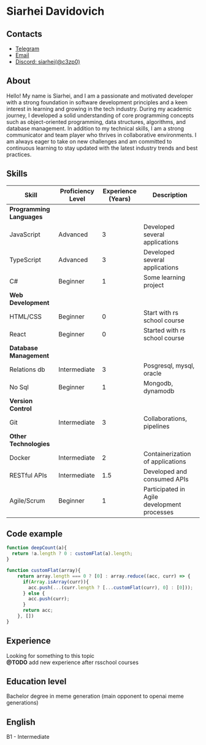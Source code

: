 # Siarhei Davidovich

## Contacts

- [Telegram](https://t.me/c3zp0)
- [Email](mailto:siarhei.me@gmail.com)
- [Discord: siarhei(@c3zp0)](https://discord.com/users/882514541563510806)

## About

Hello! My name is Siarhei, and I am a passionate and motivated developer with a strong foundation in software development principles and a keen interest in learning and growing in the tech industry. During my academic journey, I developed a solid understanding of core programming concepts such as object-oriented programming, data structures, algorithms, and database management. In addition to my technical skills, I am a strong communicator and team player who thrives in collaborative environments. I am always eager to take on new challenges and am committed to continuous learning to stay updated with the latest industry trends and best practices.

## Skills

| Skill                | Proficiency Level | Experience (Years) | Description                                      |
|----------------------|-------------------|--------------------|--------------------------------------------------|
| **Programming Languages**                                                                                        |
| JavaScript           | Advanced          | 3                  | Developed several applications                   |
| TypeScript           | Advanced          | 3                  | Developed several applications                   |
| C#                   | Beginner          | 1                  | Some learning project                            |
| **Web Development**                                                                                              |
| HTML/CSS             | Beginner          | 0                  | Start with rs school course                      |
| React                | Beginner          | 0                  | Started with rs school course                    |
| **Database Management**                                                                                          |
| Relations db        | Intermediate       | 3                  | Posgresql, mysql, oracle                         |
| No Sql              | Beginner           | 1                  | Mongodb, dynamodb                                |
| **Version Control**                                                                                              |
| Git                 | Intermediate       | 3                  | Collaborations, pipelines                        |
| **Other Technologies**                                                                                           |
| Docker              | Intermediate      | 2                   | Containerization of applications                 |
| RESTful APIs        | Intermediate      | 1.5                 | Developed and consumed APIs                      |
| Agile/Scrum         | Beginner          | 1                   | Participated in Agile development processes      |

## Code example

```js
function deepCount(a){
  return !a.length ? 0 : customFlat(a).length;
}

function customFlat(array){
    return array.length === 0 ? [0] : array.reduce((acc, curr) => {
      if(Array.isArray(curr)){
        acc.push(...(curr.length ? [...customFlat(curr), 0] : [0]));
      } else {
        acc.push(curr);
      }
      return acc;
    }, [])
}
```

## Experience

Looking for something to this topic\
**@TODO** add new experience after rsschool courses

## Education level

Bachelor degree in meme generation (main opponent to openai meme generations)

## English

B1 - Intermediate
